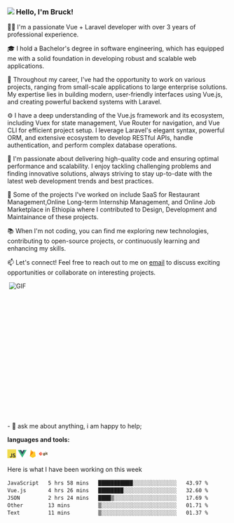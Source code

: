 ### <img src="https://media.giphy.com/media/hvRJCLFzcasrR4ia7z/giphy.gif" width="25px"> Hello, I'm Bruck!

👨‍💻 I'm a passionate Vue + Laravel developer with over 3 years of professional experience.

🎓 I hold a Bachelor's degree in software engineering, which has equipped me with a solid foundation in developing robust and scalable web applications.

💼 Throughout my career, I've had the opportunity to work on various projects, ranging from small-scale applications to large enterprise solutions. My expertise lies in building modern, user-friendly interfaces using Vue.js, and creating powerful backend systems with Laravel.

⚙️ I have a deep understanding of the Vue.js framework and its ecosystem, including Vuex for state management, Vue Router for navigation, and Vue CLI for efficient project setup. I leverage Laravel's elegant syntax, powerful ORM, and extensive ecosystem to develop RESTful APIs, handle authentication, and perform complex database operations.

🚀 I'm passionate about delivering high-quality code and ensuring optimal performance and scalability. I enjoy tackling challenging problems and finding innovative solutions, always striving to stay up-to-date with the latest web development trends and best practices.

🌟 Some of the projects I've worked on include SaaS for Restaurant Management,Online Long-term Internship Management, and Online Job Marketplace in Ethiopia where I contributed to Design, Development and Maintainance of these projects.

📚 When I'm not coding, you can find me exploring new technologies, contributing to open-source projects, or continuously learning and enhancing my skills.

📫 Let's connect! Feel free to reach out to me on  [email](mailto:brucktafesse25@gmail.com) to discuss exciting opportunities or collaborate on interesting projects.


  <img align="right" alt="GIF" src="https://github.com/abhisheknaiidu/abhisheknaiidu/blob/master/code.gif?raw=true" width="500" height="320" /> 
- 💬 ask me about anything, i am happy to help;

**languages and tools:**  

<code><img height="20" src="https://raw.githubusercontent.com/github/explore/80688e429a7d4ef2fca1e82350fe8e3517d3494d/topics/javascript/javascript.png"></code>
<code><img height="20" src="https://raw.githubusercontent.com/github/explore/80688e429a7d4ef2fca1e82350fe8e3517d3494d/topics/vue/vue.png"></code>
<code><img height="20" src="https://raw.githubusercontent.com/github/explore/80688e429a7d4ef2fca1e82350fe8e3517d3494d/topics/firebase/firebase.png"></code>
<code><img height="20" src="https://raw.githubusercontent.com/github/explore/80688e429a7d4ef2fca1e82350fe8e3517d3494d/topics/git/git.png"></code>


Here is what I have been working on this week
<!--START_SECTION:waka-->

```txt
JavaScript   5 hrs 58 mins   ███████████░░░░░░░░░░░░░░   43.97 %
Vue.js       4 hrs 26 mins   ████████░░░░░░░░░░░░░░░░░   32.60 %
JSON         2 hrs 24 mins   ████▒░░░░░░░░░░░░░░░░░░░░   17.69 %
Other        13 mins         ▒░░░░░░░░░░░░░░░░░░░░░░░░   01.71 %
Text         11 mins         ▒░░░░░░░░░░░░░░░░░░░░░░░░   01.37 %
```

<!--END_SECTION:waka-->
